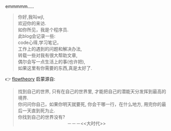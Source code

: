 
emmmmm.....
>你好,我叫wjl,       
欢迎你的来访.  
如你所见，我是个程序员.    
此blog会记录一些:  
code心得,学习笔记，    
工作上的遇到的问题和解决办法,  
转载一些对我有很大帮助文章,  
偶尔会写一点生活上的事(也许把),    
如果这里有你需要的东西,真是太好了.  

👉 [flowtheory](https://en.wikipedia.org/wiki/Flow_(psychology)) 启蒙源自:
> 找到自己的世界,
> 只有在自己的世界里,
> 才能把自己的潜能天分发挥到最高的境界.  
> 你问问你自己，如果你明天就要死,
> 你会干哪一行，在什么地方,
> 用完你的最后一天直到死为止.  
> 你找到自己的世界没有?  
> 　　　　　　　　　　　－－－<<大时代>>

